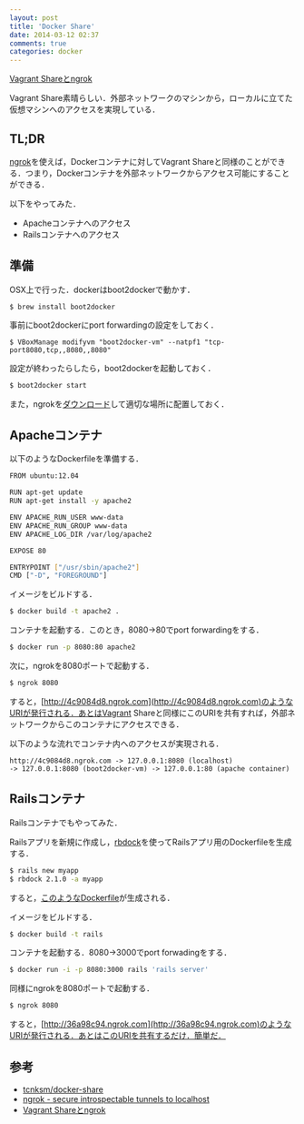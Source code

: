 ```yaml
---
layout: post
title: 'Docker Share'
date: 2014-03-12 02:37
comments: true
categories: docker
---
```


[Vagrant Shareとngrok](http://deeeet.com/writing/2014/03/11/vagrant-share/)

Vagrant Share素晴らしい．外部ネットワークのマシンから，ローカルに立てた仮想マシンへのアクセスを実現している．

## TL;DR

[ngrok](https://ngrok.com/)を使えば，Dockerコンテナに対してVagrant Shareと同様のことができる．つまり，Dockerコンテナを外部ネットワークからアクセス可能にすることができる．

以下をやってみた．

- Apacheコンテナへのアクセス
- Railsコンテナへのアクセス

## 準備

OSX上で行った．dockerはboot2dockerで動かす．

```
$ brew install boot2docker
```

事前にboot2dockerにport forwardingの設定をしておく．

```
$ VBoxManage modifyvm "boot2docker-vm" --natpf1 "tcp-port8080,tcp,,8080,,8080"
```

設定が終わったらしたら，boot2dockerを起動しておく．

```bash
$ boot2docker start
```

また，ngrokを[ダウンロード](https://ngrok.com/download)して適切な場所に配置しておく．

## Apacheコンテナ

以下のようなDockerfileを準備する．

```bash
FROM ubuntu:12.04

RUN apt-get update
RUN apt-get install -y apache2

ENV APACHE_RUN_USER www-data
ENV APACHE_RUN_GROUP www-data
ENV APACHE_LOG_DIR /var/log/apache2

EXPOSE 80

ENTRYPOINT ["/usr/sbin/apache2"]
CMD ["-D", "FOREGROUND"]
```

イメージをビルドする．

```bash
$ docker build -t apache2 .
```

コンテナを起動する．このとき，8080->80でport forwardingをする．

```bash
$ docker run -p 8080:80 apache2
```

次に，ngrokを8080ポートで起動する．

```bash
$ ngrok 8080
```

すると，[http://4c9084d8.ngrok.com](http://4c9084d8.ngrok.com)のようなURIが発行される．あとはVagrant Shareと同様にこのURIを共有すれば，外部ネットワークからこのコンテナにアクセスできる．

以下のような流れでコンテナ内へのアクセスが実現される．

```
http://4c9084d8.ngrok.com -> 127.0.0.1:8080 (localhost)
-> 127.0.0.1:8080 (boot2docker-vm) -> 127.0.0.1:80 (apache container)
```

## Railsコンテナ

Railsコンテナでもやってみた．

Railsアプリを新規に作成し，[rbdock](http://deeeet.com/writing/2014/03/06/rbdock/)を使ってRailsアプリ用のDockerfileを生成する．

```bash
$ rails new myapp
$ rbdock 2.1.0 -a myapp
```

すると，[このようなDockerfile](https://gist.github.com/tcnksm/9497916)が生成される．

イメージをビルドする．

```bash
$ docker build -t rails 
```

コンテナを起動する．8080->3000でport forwadingをする．

```bash
$ docker run -i -p 8080:3000 rails 'rails server'
```

同様にngrokを8080ポートで起動する．

```bash
$ ngrok 8080
```

すると，[http://36a98c94.ngrok.com](http://36a98c94.ngrok.com)のようなURIが発行される．あとはこのURIを共有するだけ．簡単だ．

## 参考

- [tcnksm/docker-share](https://github.com/tcnksm/docker-share)
- [ngrok - secure introspectable tunnels to localhost](https://ngrok.com/)
- [Vagrant Shareとngrok](http://deeeet.com/writing/2014/03/11/vagrant-share/)


